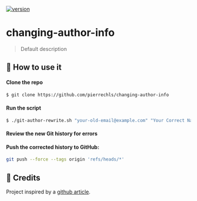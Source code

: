 [![version](https://img.shields.io/badge/version-1.0.0-green.svg?style=flat-square)](https://github.com/pierrechls/changing-author-info)

# changing-author-info

> Default description

## :rocket: How to use it

#### Clone the repo

```bash
$ git clone https://github.com/pierrechls/changing-author-info
```

#### Run the script

```bash
$ ./git-author-rewrite.sh "your-old-email@example.com" "Your Correct Name" "your-correct-email@example.com"
```

#### Review the new Git history for errors

#### Push the corrected history to GitHub:

```bash
git push --force --tags origin 'refs/heads/*'
```

## :tada: Credits

Project inspired by a [github article](https://help.github.com/articles/changing-author-info/).
